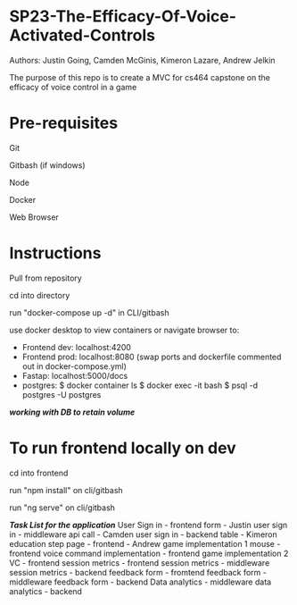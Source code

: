 # SP23-The-Efficacy-Of-Voice-Activated-Controls

Authors: Justin Going, Camden McGinis, Kimeron Lazare, Andrew Jelkin

The purpose of this repo is to create a MVC for cs464 capstone on the efficacy of voice control in a game

# Pre-requisites

Git

Gitbash (if windows)

Node

Docker

Web Browser

# Instructions

Pull from repository

cd into directory

run "docker-compose up -d" in CLI/gitbash

use docker desktop to view containers or navigate browser to:

- Frontend dev: localhost:4200
- Frontend prod: localhost:8080 (swap ports and dockerfile commented out in docker-compose.yml)
- Fastap: localhost:5000/docs
- postgres:
  $ docker container ls
  $ docker exec -it <your-postgres-container-id> bash
  $ psql -d postgres -U postgres

***working with DB to retain volume***

# To run frontend locally on dev

cd into frontend

run "npm install" on cli/gitbash

run "ng serve" on cli/gitbash

***Task List for the application***
User Sign in - frontend form - Justin 
user sign in - middleware api call - Camden
user sign in - backend table - Kimeron
education step page - frontend - Andrew
game implementation 1 mouse - frontend
voice command implementation - frontend
game implementation 2 VC - frontend
session metrics - frontend
session metrics - middleware
session metrics - backend
feedback form - fromtend
feedback form - middleware
feedback form - backend
Data analytics - middleware
data analytics - backend

